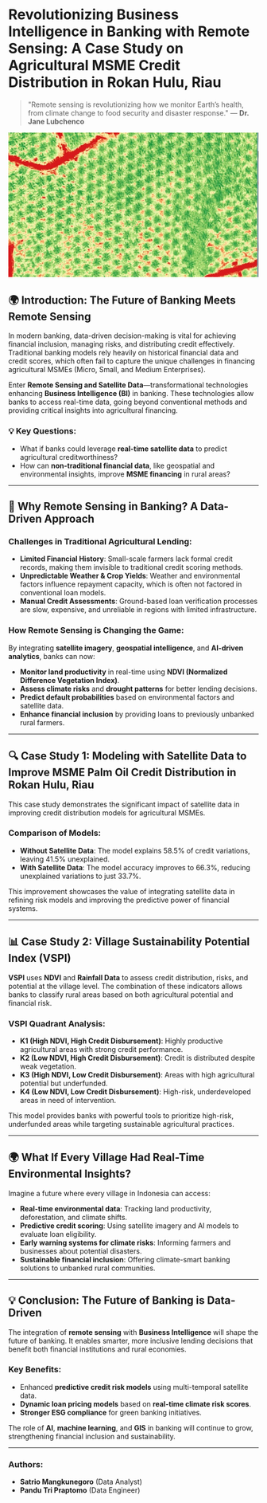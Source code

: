 # Revolutionizing Business Intelligence in Banking with Remote Sensing: A Case Study on Agricultural MSME Credit Distribution in Rokan Hulu, Riau

> "Remote sensing is revolutionizing how we monitor Earth’s health, from climate change to food security and disaster response." — **Dr. Jane Lubchenco**

![Sample Riau](sample%20riau.jpg)


## 🌍 **Introduction: The Future of Banking Meets Remote Sensing**
In modern banking, data-driven decision-making is vital for achieving financial inclusion, managing risks, and distributing credit effectively. Traditional banking models rely heavily on historical financial data and credit scores, which often fail to capture the unique challenges in financing agricultural MSMEs (Micro, Small, and Medium Enterprises).

Enter **Remote Sensing and Satellite Data**—transformational technologies enhancing **Business Intelligence (BI)** in banking. These technologies allow banks to access real-time data, going beyond conventional methods and providing critical insights into agricultural financing.

### 💡 **Key Questions**:
- What if banks could leverage **real-time satellite data** to predict agricultural creditworthiness?
- How can **non-traditional financial data**, like geospatial and environmental insights, improve **MSME financing** in rural areas?

---

## 🚀 **Why Remote Sensing in Banking? A Data-Driven Approach**
### **Challenges in Traditional Agricultural Lending**:
- **Limited Financial History**: Small-scale farmers lack formal credit records, making them invisible to traditional credit scoring methods.
- **Unpredictable Weather & Crop Yields**: Weather and environmental factors influence repayment capacity, which is often not factored in conventional loan models.
- **Manual Credit Assessments**: Ground-based loan verification processes are slow, expensive, and unreliable in regions with limited infrastructure.

### **How Remote Sensing is Changing the Game**:
By integrating **satellite imagery**, **geospatial intelligence**, and **AI-driven analytics**, banks can now:
- **Monitor land productivity** in real-time using **NDVI (Normalized Difference Vegetation Index)**.
- **Assess climate risks** and **drought patterns** for better lending decisions.
- **Predict default probabilities** based on environmental factors and satellite data.
- **Enhance financial inclusion** by providing loans to previously unbanked rural farmers.

---

## 🔍 **Case Study 1: Modeling with Satellite Data to Improve MSME Palm Oil Credit Distribution in Rokan Hulu, Riau**
This case study demonstrates the significant impact of satellite data in improving credit distribution models for agricultural MSMEs.

### **Comparison of Models**:
- **Without Satellite Data**: The model explains 58.5% of credit variations, leaving 41.5% unexplained.
- **With Satellite Data**: The model accuracy improves to 66.3%, reducing unexplained variations to just 33.7%.

This improvement showcases the value of integrating satellite data in refining risk models and improving the predictive power of financial systems.

---

## 📊 **Case Study 2: Village Sustainability Potential Index (VSPI)**
**VSPI** uses **NDVI** and **Rainfall Data** to assess credit distribution, risks, and potential at the village level. The combination of these indicators allows banks to classify rural areas based on both agricultural potential and financial risk.

### **VSPI Quadrant Analysis**:
- **K1 (High NDVI, High Credit Disbursement)**: Highly productive agricultural areas with strong credit performance.
- **K2 (Low NDVI, High Credit Disbursement)**: Credit is distributed despite weak vegetation.
- **K3 (High NDVI, Low Credit Disbursement)**: Areas with high agricultural potential but underfunded.
- **K4 (Low NDVI, Low Credit Disbursement)**: High-risk, underdeveloped areas in need of intervention.

This model provides banks with powerful tools to prioritize high-risk, underfunded areas while targeting sustainable agricultural practices.

---

## 🌍 **What If Every Village Had Real-Time Environmental Insights?**
Imagine a future where every village in Indonesia can access:
- **Real-time environmental data**: Tracking land productivity, deforestation, and climate shifts.
- **Predictive credit scoring**: Using satellite imagery and AI models to evaluate loan eligibility.
- **Early warning systems for climate risks**: Informing farmers and businesses about potential disasters.
- **Sustainable financial inclusion**: Offering climate-smart banking solutions to unbanked rural communities.

---

## 💡 **Conclusion: The Future of Banking is Data-Driven**
The integration of **remote sensing** with **Business Intelligence** will shape the future of banking. It enables smarter, more inclusive lending decisions that benefit both financial institutions and rural economies.

### Key Benefits:
- Enhanced **predictive credit risk models** using multi-temporal satellite data.
- **Dynamic loan pricing models** based on **real-time climate risk scores**.
- **Stronger ESG compliance** for green banking initiatives.

The role of **AI**, **machine learning**, and **GIS** in banking will continue to grow, strengthening financial inclusion and sustainability.

---

### **Authors**:
- **Satrio Mangkunegoro** (Data Analyst)
- **Pandu Tri Praptomo** (Data Engineer)
